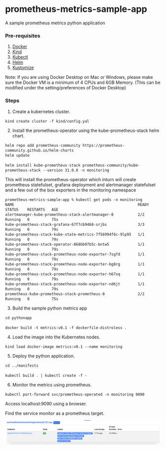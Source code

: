 # prometheus-metrics-sample-app
A sample prometheus metrics python application

### Pre-requisites
1. [Docker](https://docs.docker.com/get-docker/)
2. [Kind](https://kind.sigs.k8s.io/docs/user/quick-start/#installation)
3. [Kubectl](https://kubernetes.io/docs/tasks/tools/#kubectl)
4. [Helm](https://helm.sh/docs/intro/install/)
5. [Kustomize](https://kubectl.docs.kubernetes.io/installation/kustomize/)

Note: If you are using Docker Desktop on Mac or Windows, please make sure the Docker VM is a minimum of 4 CPUs and 6GB Memory.
(This can be modified under the setting/preferences of Docker Desktop)

### Steps
1. Create a kubernetes cluster.
```
kind create cluster -f kind/config.yal

```
2. Install the prometheus-operator using the kube-prometheus-stack helm chart.
```
helm repo add prometheus-community https://prometheus-community.github.io/helm-charts
helm update

helm install kube-prometheus-stack prometheus-community/kube-prometheus-stack --version 31.0.0 -n monitoring
```

This will install the prometheus-operator which inturn will create prometheus statefulset, grafana deployment and alertmanager statefulset and a few out of the box exporters in the monitoring namespace

```
prometheus-metrics-sample-app % kubectl get pods -n monitoring                                  
NAME                                                        READY   STATUS    RESTARTS   AGE
alertmanager-kube-prometheus-stack-alertmanager-0           2/2     Running   0          75s
kube-prometheus-stack-grafana-67f7cb9468-srjbs              3/3     Running   0          79s
kube-prometheus-stack-kube-state-metrics-7f56994f6c-9lp95   1/1     Running   0          79s
kube-prometheus-stack-operator-868bb97b5c-bntw5             1/1     Running   0          79s
kube-prometheus-stack-prometheus-node-exporter-7sgfd        1/1     Running   0          79s
kube-prometheus-stack-prometheus-node-exporter-bg8rg        1/1     Running   0          79s
kube-prometheus-stack-prometheus-node-exporter-h67xq        1/1     Running   0          79s
kube-prometheus-stack-prometheus-node-exporter-nd6jt        1/1     Running   0          79s
prometheus-kube-prometheus-stack-prometheus-0               2/2     Running   0          75s
```

3. Build the sample python metrics app
```
cd pythonapp

docker build -t metrics:v0.1 -f dockerfile-distroless .
```

4. Load the image into the Kubernetes nodes.
```
kind load docker-image metrics:v0.1 --name monitoring
```

5. Deploy the python application.
```
cd ../manifests

kubectl build . | kubectl create -f -
```

6. Monitor the metrics using prometheus. 
```
kubectl port-forward svc/prometheus-operated -n monitoring 9090
```
Access localhost:9090 using a browser.

Find the service monitor as a prometheus target.

![alt text](screenshots/service-monitor-target.png)
